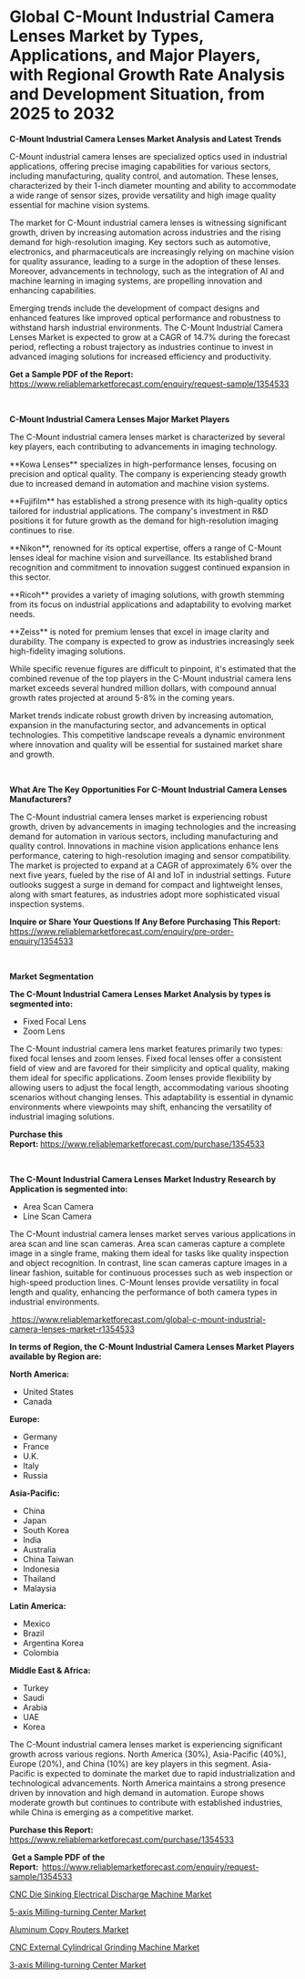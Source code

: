 <p><h1>Global C-Mount Industrial Camera Lenses Market by Types, Applications, and Major Players, with Regional Growth Rate Analysis and Development Situation, from 2025 to 2032</h1></p><p><strong>C-Mount Industrial Camera Lenses Market Analysis and Latest Trends</strong></p>
<p><p>C-Mount industrial camera lenses are specialized optics used in industrial applications, offering precise imaging capabilities for various sectors, including manufacturing, quality control, and automation. These lenses, characterized by their 1-inch diameter mounting and ability to accommodate a wide range of sensor sizes, provide versatility and high image quality essential for machine vision systems. </p><p>The market for C-Mount industrial camera lenses is witnessing significant growth, driven by increasing automation across industries and the rising demand for high-resolution imaging. Key sectors such as automotive, electronics, and pharmaceuticals are increasingly relying on machine vision for quality assurance, leading to a surge in the adoption of these lenses. Moreover, advancements in technology, such as the integration of AI and machine learning in imaging systems, are propelling innovation and enhancing capabilities. </p><p>Emerging trends include the development of compact designs and enhanced features like improved optical performance and robustness to withstand harsh industrial environments. The C-Mount Industrial Camera Lenses Market is expected to grow at a CAGR of 14.7% during the forecast period, reflecting a robust trajectory as industries continue to invest in advanced imaging solutions for increased efficiency and productivity.</p></p>
<p><strong>Get a Sample PDF of the Report:&nbsp;</strong> <a href="https://www.reliablemarketforecast.com/enquiry/request-sample/1354533?utm_campaign=1998&utm_medium=2&utm_source=Github&utm_content=ia&utm_term=28022025&utm_id=c-mount-industrial-camera-lenses">https://www.reliablemarketforecast.com/enquiry/request-sample/1354533</a></p>
<p>&nbsp;</p>
<p><strong>C-Mount Industrial Camera Lenses Major Market Players</strong></p>
<p><p>The C-Mount industrial camera lenses market is characterized by several key players, each contributing to advancements in imaging technology. </p><p>**Kowa Lenses** specializes in high-performance lenses, focusing on precision and optical quality. The company is experiencing steady growth due to increased demand in automation and machine vision systems. </p><p>**Fujifilm** has established a strong presence with its high-quality optics tailored for industrial applications. The company's investment in R&D positions it for future growth as the demand for high-resolution imaging continues to rise.</p><p>**Nikon**, renowned for its optical expertise, offers a range of C-Mount lenses ideal for machine vision and surveillance. Its established brand recognition and commitment to innovation suggest continued expansion in this sector.</p><p>**Ricoh** provides a variety of imaging solutions, with growth stemming from its focus on industrial applications and adaptability to evolving market needs. </p><p>**Zeiss** is noted for premium lenses that excel in image clarity and durability. The company is expected to grow as industries increasingly seek high-fidelity imaging solutions.</p><p>While specific revenue figures are difficult to pinpoint, it's estimated that the combined revenue of the top players in the C-Mount industrial camera lens market exceeds several hundred million dollars, with compound annual growth rates projected at around 5-8% in the coming years. </p><p>Market trends indicate robust growth driven by increasing automation, expansion in the manufacturing sector, and advancements in optical technologies. This competitive landscape reveals a dynamic environment where innovation and quality will be essential for sustained market share and growth.</p></p>
<p>&nbsp;</p>
<p><strong>What Are The Key Opportunities For C-Mount Industrial Camera Lenses Manufacturers?</strong></p>
<p><p>The C-Mount industrial camera lenses market is experiencing robust growth, driven by advancements in imaging technologies and the increasing demand for automation in various sectors, including manufacturing and quality control. Innovations in machine vision applications enhance lens performance, catering to high-resolution imaging and sensor compatibility. The market is projected to expand at a CAGR of approximately 6% over the next five years, fueled by the rise of AI and IoT in industrial settings. Future outlooks suggest a surge in demand for compact and lightweight lenses, along with smart features, as industries adopt more sophisticated visual inspection systems.</p></p>
<p><strong>Inquire or Share Your Questions If Any Before Purchasing This Report:</strong> <a href="https://www.reliablemarketforecast.com/enquiry/pre-order-enquiry/1354533?utm_campaign=1998&utm_medium=2&utm_source=Github&utm_content=ia&utm_term=28022025&utm_id=c-mount-industrial-camera-lenses">https://www.reliablemarketforecast.com/enquiry/pre-order-enquiry/1354533</a></p>
<p>&nbsp;</p>
<p><strong>Market Segmentation</strong></p>
<p><strong>The C-Mount Industrial Camera Lenses Market Analysis by types is segmented into:</strong></p>
<p><ul><li>Fixed Focal Lens</li><li>Zoom Lens</li></ul></p>
<p><p>The C-Mount industrial camera lens market features primarily two types: fixed focal lenses and zoom lenses. Fixed focal lenses offer a consistent field of view and are favored for their simplicity and optical quality, making them ideal for specific applications. Zoom lenses provide flexibility by allowing users to adjust the focal length, accommodating various shooting scenarios without changing lenses. This adaptability is essential in dynamic environments where viewpoints may shift, enhancing the versatility of industrial imaging solutions.</p></p>
<p><strong>Purchase this Report:&nbsp;</strong><a href="https://www.reliablemarketforecast.com/purchase/1354533?utm_campaign=1998&utm_medium=2&utm_source=Github&utm_content=ia&utm_term=28022025&utm_id=c-mount-industrial-camera-lenses">https://www.reliablemarketforecast.com/purchase/1354533</a></p>
<p>&nbsp;</p>
<p><strong>The C-Mount Industrial Camera Lenses Market Industry Research by Application is segmented into:</strong></p>
<p><ul><li>Area Scan Camera</li><li>Line Scan Camera</li></ul></p>
<p><p>The C-Mount industrial camera lenses market serves various applications in area scan and line scan cameras. Area scan cameras capture a complete image in a single frame, making them ideal for tasks like quality inspection and object recognition. In contrast, line scan cameras capture images in a linear fashion, suitable for continuous processes such as web inspection or high-speed production lines. C-Mount lenses provide versatility in focal length and quality, enhancing the performance of both camera types in industrial environments.</p></p>
<p><a href="https://www.reliablemarketforecast.com/global-c-mount-industrial-camera-lenses-market-r1354533?utm_campaign=1998&utm_medium=2&utm_source=Github&utm_content=ia&utm_term=28022025&utm_id=c-mount-industrial-camera-lenses">&nbsp;https://www.reliablemarketforecast.com/global-c-mount-industrial-camera-lenses-market-r1354533</a></p>
<p><strong>In terms of Region, the C-Mount Industrial Camera Lenses Market Players available by Region are:</strong></p>
<p>
    <p> <strong> North America: </strong>
        <ul>
            <li>United States</li>
            <li>Canada</li>
        </ul>
        </p> 
    <p> <strong> Europe: </strong>
        <ul>
            <li>Germany</li>
            <li>France</li>
            <li>U.K.</li>
            <li>Italy</li>
            <li>Russia</li>
        </ul>
        </p> 
    <p> <strong> Asia-Pacific: </strong>
        <ul>
            <li>China</li>
            <li>Japan</li>
            <li>South Korea</li>
            <li>India</li>
            <li>Australia</li>
            <li>China Taiwan</li>
            <li>Indonesia</li>
            <li>Thailand</li>
            <li>Malaysia</li>
        </ul>
        </p> 
    <p> <strong> Latin America: </strong>
        <ul>
            <li>Mexico</li>
            <li>Brazil</li>
            <li>Argentina Korea</li>
            <li>Colombia</li>
        </ul>
        </p> 
    <p> <strong> Middle East & Africa: </strong>
        <ul>
            <li>Turkey</li>
            <li>Saudi</li>
            <li>Arabia</li>
            <li>UAE</li>
            <li>Korea</li>
        </ul>
    </p>
    </p>
<p><p>The C-Mount industrial camera lenses market is experiencing significant growth across various regions. North America (30%), Asia-Pacific (40%), Europe (20%), and China (10%) are key players in this segment. Asia-Pacific is expected to dominate the market due to rapid industrialization and technological advancements. North America maintains a strong presence driven by innovation and high demand in automation. Europe shows moderate growth but continues to contribute with established industries, while China is emerging as a competitive market.</p></p>
<p><strong>Purchase this Report: </strong><a href="https://www.reliablemarketforecast.com/purchase/1354533?utm_campaign=1998&utm_medium=2&utm_source=Github&utm_content=ia&utm_term=28022025&utm_id=c-mount-industrial-camera-lenses">https://www.reliablemarketforecast.com/purchase/1354533</a></p>
<p>&nbsp;<strong>Get a Sample PDF of the Report:&nbsp;&nbsp;</strong><a href="https://www.reliablemarketforecast.com/enquiry/request-sample/1354533?utm_campaign=1998&utm_medium=2&utm_source=Github&utm_content=ia&utm_term=28022025&utm_id=c-mount-industrial-camera-lenses">https://www.reliablemarketforecast.com/enquiry/request-sample/1354533</a></p>
<p><strong></strong></p>
<p><p><a href="https://github.com/boisetwa16/Market-Research-Report-List-1/blob/main/cnc-die-sinking-electrical-discharge-machine-market.md?utm_campaign=1998&utm_medium=2&utm_source=Github&utm_content=ia&utm_term=28022025&utm_id=c-mount-industrial-camera-lenses">CNC Die Sinking Electrical Discharge Machine Market</a></p><p><a href="https://github.com/skerretflossie9297/Market-Research-Report-List-1/blob/main/5-axis-milling-turning-center-market.md?utm_campaign=1998&utm_medium=2&utm_source=Github&utm_content=ia&utm_term=28022025&utm_id=c-mount-industrial-camera-lenses">5-axis Milling-turning Center Market</a></p><p><a href="https://github.com/donnettaletizia/Market-Research-Report-List-1/blob/main/aluminum-copy-routers-market.md?utm_campaign=1998&utm_medium=2&utm_source=Github&utm_content=ia&utm_term=28022025&utm_id=c-mount-industrial-camera-lenses">Aluminum Copy Routers Market</a></p><p><a href="https://github.com/zupankocka/Market-Research-Report-List-1/blob/main/cnc-external-cylindrical-grinding-machine-market.md?utm_campaign=1998&utm_medium=2&utm_source=Github&utm_content=ia&utm_term=28022025&utm_id=c-mount-industrial-camera-lenses">CNC External Cylindrical Grinding Machine Market</a></p><p><a href="https://github.com/alberthagorsuch/Market-Research-Report-List-1/blob/main/3-axis-milling-turning-center-market.md?utm_campaign=1998&utm_medium=2&utm_source=Github&utm_content=ia&utm_term=28022025&utm_id=c-mount-industrial-camera-lenses">3-axis Milling-turning Center Market</a></p></p>